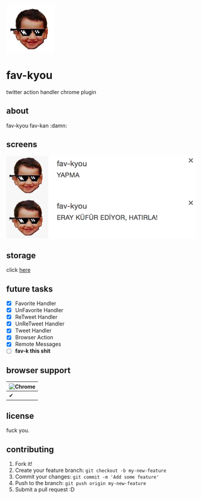 ![Logo](https://raw.githubusercontent.com/erayarslan/fav-kyou/master/assert/icon128.png)

# fav-kyou

twitter action handler chrome plugin

## about

fav-kyou fav-kan :damn:

## screens

![screens](https://raw.githubusercontent.com/erayarslan/fav-kyou/master/screens.png)

## storage

click [here](https://gist.github.com/erayarslan/fa06bf20996d3a843abf)

## future tasks

- [x] Favorite Handler
- [x] UnFavorite Handler
- [x] ReTweet Handler
- [x] UnReTweet Handler
- [x] Tweet Handler
- [x] Browser Action
- [x] Remote Messages
- [ ] **fav-k this shit**

## browser support

![Chrome](https://cloud.githubusercontent.com/assets/398893/3528328/23bc7bc4-078e-11e4-8752-ba2809bf5cce.png) |
--- |
 ✔ |

## license

fuck you.

## contributing

1. Fork it!
2. Create your feature branch: `git checkout -b my-new-feature`
3. Commit your changes: `git commit -m 'Add some feature'`
4. Push to the branch: `git push origin my-new-feature`
5. Submit a pull request :D
